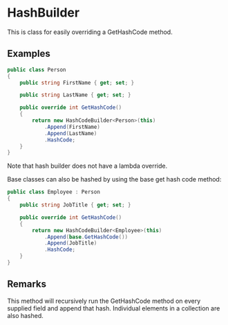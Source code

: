 # HashBuilder

This is class for easily overriding a GetHashCode method.

## Examples

```C#
public class Person
{
    public string FirstName { get; set; }

    public string LastName { get; set; }

    public override int GetHashCode()
    {
        return new HashCodeBuilder<Person>(this)
            .Append(FirstName)
            .Append(LastName)
            .HashCode;
    }
}
```

Note that hash builder does not have a lambda override.

Base classes can also be hashed by using the base get hash code method:

```C#
public class Employee : Person
{
    public string JobTitle { get; set; }

    public override int GetHashCode()
    {
        return new HashCodeBuilder<Employee>(this)
            .Append(base.GetHashCode())
            .Append(JobTitle)
            .HashCode;
    }
}
```

## Remarks

This method will recursively run the GetHashCode method on every supplied field and append that hash. Individual elements in a collection are also hashed.
